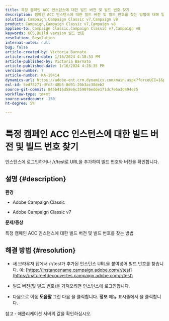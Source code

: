 ```yaml
---
title: 특정 캠페인 ACC 인스턴스에 대한 빌드 버전 및 빌드 번호 찾기
description: 캠페인 ACC 인스턴스에 대한 빌드 버전 및 빌드 번호를 찾는 방법에 대해 알아봅니다.
solution: Campaign,Campaign Classic v7,Campaign v8
product: Campaign,Campaign Classic v7,Campaign v8
applies-to: Campaign Classic,Campaign Classic v7,Campaign v8
keywords: KCS,Build version 빌드 번호
resolution: Resolution
internal-notes: null
bug: false
article-created-by: Victoria Barnato
article-created-date: 1/16/2024 4:18:53 PM
article-published-by: Victoria Barnato
article-published-date: 1/16/2024 4:28:35 PM
version-number: 7
article-number: KA-19414
dynamics-url: https://adobe-ent.crm.dynamics.com/main.aspx?forceUCI=1&pagetype=entityrecord&etn=knowledgearticle&id=02104def-8ab4-ee11-a569-6045bd006704
exl-id: 5ed75271-dfc3-48b5-8d91-20b3ac38deb2
source-git-commit: 845b416d58e6c359076edde171dc7e6a3d494e25
workflow-type: tm+mt
source-wordcount: '150'
ht-degree: 5%

---
```


# 특정 캠페인 ACC 인스턴스에 대한 빌드 버전 및 빌드 번호 찾기


인스턴스에 로그인하거나 /r/test로 URL을 추가하여 빌드 번호와 버전을 확인합니다.

## 설명 {#description}


<b>환경</b>

- Adobe Campaign Classic

- Adobe Campaign Classic v7

<b>문제/증상</b>

특정 캠페인 ACC 인스턴스에 대한 빌드 버전 및 빌드 번호를 찾는 방법


## 해결 방법 {#resolution}


- 새 브라우저 탭에서 /r/test가 추가된 인스턴스 URL을 붙여넣어 빌드 번호를 찾습니다. 예: [https://instancename.campaign.adobe.com/r/test](https://natureetdecouvertes.campaign.adobe.com/r/test)

- 빌드 버전(및 빌드 번호)을 가져오려면 인스턴스에 로그인합니다.

- 다음으로 이동 <b>도움말 </b>그런 다음 을 클릭합니다. <b>정보</b> 메뉴 표시줄에서 을 클릭합니다.

참고<b> </b>- 애플리케이션 서버의 값을 확인하십시오.
